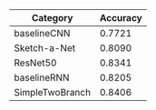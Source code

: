 | Category | Accuracy |
| -------- | -------- |
| baselineCNN | 0.7721 |
| Sketch-a-Net | 0.8090 |
| ResNet50 | 0.8341 |
| baselineRNN | 0.8205 |
| SimpleTwoBranch | 0.8406 |

